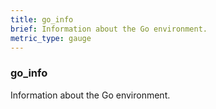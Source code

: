 ```yaml
---
title: go_info
brief: Information about the Go environment.
metric_type: gauge
---
```

### go_info

Information about the Go environment.